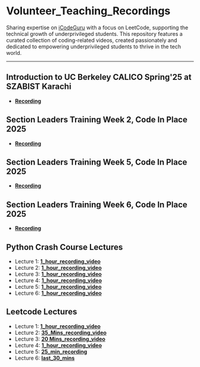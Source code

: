 # Volunteer_Teaching_Recordings
Sharing expertise on [iCodeGuru](https://icode.guru/) with a focus on LeetCode, supporting the technical growth of underprivileged students. This repository features a curated collection of coding-related videos, created passionately and dedicated to empowering underprivileged students to thrive in the tech world.

<hr>

## Introduction to UC Berkeley CALICO Spring'25 at SZABIST Karachi
- **[Recording](https://drive.google.com/file/d/1ZEVCOuPBkYBKY85I5QWb22CnycjZzFat/view?usp=sharing)**
## Section Leaders Training Week 2, Code In Place 2025
- **[Recording](https://drive.google.com/file/d/1zr_cp6FAMGQZKgk-soAwluIepBVz1PVb/view?usp=sharing)**
## Section Leaders Training Week 5, Code In Place 2025
- **[Recording](https://drive.google.com/file/d/1UnYq2752H82UyitNA30qeH04636W1_lr/view?usp=sharing)**
## Section Leaders Training Week 6, Code In Place 2025
- **[Recording](https://drive.google.com/file/d/1hCor_7adJRJIJGvoR7l5nC5F4dSh2oEg/view?usp=sharing)**
## Python Crash Course Lectures
- Lecture 1: **[1_hour_recording_video](https://www.facebook.com/share/v/19JACLy2WH/)**
- Lecture 2: **[1_hour_recording_video](https://www.facebook.com/share/v/1AhSpJbSmj/)**
- Lecture 3: **[1_hour_recording_video](https://www.facebook.com/share/v/195fQkm732/)**
- Lecture 4: **[1_hour_recording_video](https://www.facebook.com/share/v/1Byu34QYGo/)**
- Lecture 5: **[1_hour_recording_video](https://www.facebook.com/share/v/19JPkvGrBz/)**
- Lecture 6: **[1_hour_recording_video](https://www.facebook.com/share/v/1Nv4ofey1K/)**
## Leetcode Lectures
- Lecture 1: **[1_hour_recording_video](https://www.facebook.com/iCodeguru/videos/656475807055397)**  
- Lecture 2: **[35_Mins_recording_video](https://www.facebook.com/watch/live/?ref=watch_permalink&v=1161836518686152)**  
- Lecture 3: **[20 Mins_recording_video](https://www.facebook.com/share/v/19zV1gcsPi/)**  
- Lecture 4: **[1_hour_recording_video](https://www.facebook.com/iCodeguru/videos/625864710064633)**
- Lecture 5: **[25_min_recording](https://www.facebook.com/iCodeguru/videos/1460016921845210/)**
- Lecture 6: **[last_30_mins](https://www.facebook.com/watch/?v=755119013713790)**

